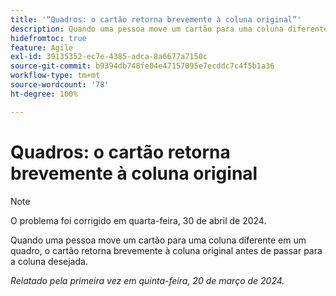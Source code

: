 ```yaml
---
title: '“Quadros: o cartão retorna brevemente à coluna original”'
description: Quando uma pessoa move um cartão para uma coluna diferente em um quadro, o cartão retorna brevemente à coluna original antes de passar para a coluna desejada.
hidefromtoc: true
feature: Agile
exl-id: 39135352-ec7e-4385-adca-8a6677a7150c
source-git-commit: b9394db748fe04e47157095e7ecddc7c4f5b1a36
workflow-type: tm+mt
source-wordcount: '78'
ht-degree: 100%

---
```


# Quadros: o cartão retorna brevemente à coluna original

>[!NOTE]
>
>O problema foi corrigido em quarta-feira, 30 de abril de 2024.

Quando uma pessoa move um cartão para uma coluna diferente em um quadro, o cartão retorna brevemente à coluna original antes de passar para a coluna desejada.

_Relatado pela primeira vez em quinta-feira, 20 de março de 2024._

